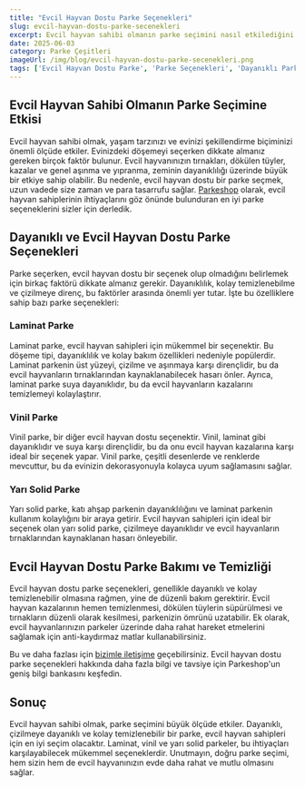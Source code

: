 ```yaml
---
title: "Evcil Hayvan Dostu Parke Seçenekleri"
slug: evcil-hayvan-dostu-parke-secenekleri
excerpt: Evcil hayvan sahibi olmanın parke seçimini nasıl etkilediğini keşfedin. En dayanıklı ve evcil hayvan dostu parke seçeneklerine dair bilgiler burada.
date: 2025-06-03
category: Parke Çeşitleri
imageUrl: /img/blog/evcil-hayvan-dostu-parke-secenekleri.png
tags: ['Evcil Hayvan Dostu Parke', 'Parke Seçenekleri', 'Dayanıklı Parke', 'Parke Çeşitleri']
---
```


<h2>Evcil Hayvan Sahibi Olmanın Parke Seçimine Etkisi</h2>

<p>Evcil hayvan sahibi olmak, yaşam tarzınızı ve evinizi şekillendirme biçiminizi önemli ölçüde etkiler. Evinizdeki döşemeyi seçerken dikkate almanız gereken birçok faktör bulunur. Evcil hayvanınızın tırnakları, dökülen tüyler, kazalar ve genel aşınma ve yıpranma, zeminin dayanıklılığı üzerinde büyük bir etkiye sahip olabilir. Bu nedenle, evcil hayvan dostu bir parke seçmek, uzun vadede size zaman ve para tasarrufu sağlar. <a href="https://parkeshop.com">Parkeshop</a> olarak, evcil hayvan sahiplerinin ihtiyaçlarını göz önünde bulunduran en iyi parke seçeneklerini sizler için derledik.</p>

<h2>Dayanıklı ve Evcil Hayvan Dostu Parke Seçenekleri</h2>

<p>Parke seçerken, evcil hayvan dostu bir seçenek olup olmadığını belirlemek için birkaç faktörü dikkate almanız gerekir. Dayanıklılık, kolay temizlenebilme ve çizilmeye direnç, bu faktörler arasında önemli yer tutar. İşte bu özelliklere sahip bazı parke seçenekleri:</p>

<h3>Laminat Parke</h3>

<p>Laminat parke, evcil hayvan sahipleri için mükemmel bir seçenektir. Bu döşeme tipi, dayanıklılık ve kolay bakım özellikleri nedeniyle popülerdir. Laminat parkenin üst yüzeyi, çizilme ve aşınmaya karşı dirençlidir, bu da evcil hayvanların tırnaklarından kaynaklanabilecek hasarı önler. Ayrıca, laminat parke suya dayanıklıdır, bu da evcil hayvanların kazalarını temizlemeyi kolaylaştırır.</p>

<h3>Vinil Parke</h3>

<p>Vinil parke, bir diğer evcil hayvan dostu seçenektir. Vinil, laminat gibi dayanıklıdır ve suya karşı dirençlidir, bu da onu evcil hayvan kazalarına karşı ideal bir seçenek yapar. Vinil parke, çeşitli desenlerde ve renklerde mevcuttur, bu da evinizin dekorasyonuyla kolayca uyum sağlamasını sağlar.</p>

<h3>Yarı Solid Parke</h3>

<p>Yarı solid parke, katı ahşap parkenin dayanıklılığını ve laminat parkenin kullanım kolaylığını bir araya getirir. Evcil hayvan sahipleri için ideal bir seçenek olan yarı solid parke, çizilmeye dayanıklıdır ve evcil hayvanların tırnaklarından kaynaklanan hasarı önleyebilir.</p>

<h2>Evcil Hayvan Dostu Parke Bakımı ve Temizliği</h2>

<p>Evcil hayvan dostu parke seçenekleri, genellikle dayanıklı ve kolay temizlenebilir olmasına rağmen, yine de düzenli bakım gerektirir. Evcil hayvan kazalarının hemen temizlenmesi, dökülen tüylerin süpürülmesi ve tırnakların düzenli olarak kesilmesi, parkenizin ömrünü uzatabilir. Ek olarak, evcil hayvanlarınızın parkeler üzerinde daha rahat hareket etmelerini sağlamak için anti-kaydırmaz matlar kullanabilirsiniz.</p>

<p>Bu ve daha fazlası için <a href="https://parkeshop.com/contact">bizimle iletişime</a> geçebilirsiniz. Evcil hayvan dostu parke seçenekleri hakkında daha fazla bilgi ve tavsiye için Parkeshop'un geniş bilgi bankasını keşfedin.</p>

<h2>Sonuç</h2>

<p>Evcil hayvan sahibi olmak, parke seçimini büyük ölçüde etkiler. Dayanıklı, çizilmeye dayanıklı ve kolay temizlenebilir bir parke, evcil hayvan sahipleri için en iyi seçim olacaktır. Laminat, vinil ve yarı solid parkeler, bu ihtiyaçları karşılayabilecek mükemmel seçeneklerdir. Unutmayın, doğru parke seçimi, hem sizin hem de evcil hayvanınızın evde daha rahat ve mutlu olmasını sağlar.</p>
